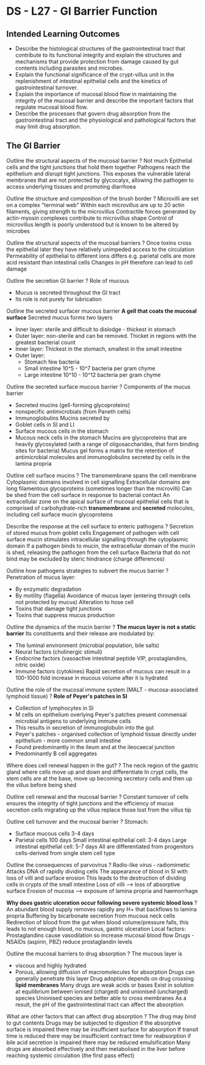 # DS - L27 - GI Barrier Function

## Intended Learning Outcomes
- Describe the histological structures of the gastrointestinal tract that contribute to its functional integrity and explain the structures and mechanisms that provide protection from damage caused by gut contents including parasites and microbes. 
- Explain the functional significance of the crypt-villus unit in the replenishment of intestinal epithelial cells and the kinetics of gastrointestinal turnover. 
- Explain the importance of mucosal blood flow in maintaining the integrity of the mucosal barrier and describe the important factors that regulate mucosal blood flow. 
- Describe the processes that govern drug absorption from the gastrointestinal tract and the physiological and pathological factors that may limit drug absorption.

## The GI Barrier

Outline the structural aspects of the mucosal barrier
?
Not much
Epithelial cells and the tight junctions that hold them together
Pathogens reach the epithelium and disrupt tight junctions. This exposes the vulnerable lateral membranes that are not protected by glycocalyx, allowing the pathogen to access underlying tissues and promoting diarrhoea

Outline the structure and composition of the brush border
?
Microvilli are set on a complex "terminal web"
Within each microvillus are up to 20 actin filaments, giving strength to the microvillus
Contractile forces generated by actin-myosin complexes contribute to microvillus shape
Control of microvillus length is poorly understood but is known to be altered by microbes

Outline the structural aspects of the mucosal barriers
?
Once toxins cross the epithelial later they have relatively unimpeded access to the circulation
Permeability of epithelial to different ions differs e.g. parietal cells are more acid resistant than intestinal cells
Changes in pH therefore can lead to cell damage

Outline the secretion GI barrier
?
Role of mucous
- Mucus is secreted throughout the GI tract
- Its role is not purely for lubrication

Outline the secreted surfacer mucous barrier
**A gell that coats the mucosal surface**
Secreted mucus forms two layers
- Inner layer: sterile and difficult to dislodge - thickest in stomach
- Outer layer: non-sterile and can be removed. Thicket in regions with the greatest bacterial count
- Inner layer: Thickest in the stomach, smallest in the small intestine
- Outer layer:
  - Stomach few bacteria
  - Small intestine 10^5 - 10^7 bacteria per gram chyme
  - Large intestine 10^10 - 10^12 bacteria per gram chyme

Outline the secreted surface mucous barrier
?
Components of the mucus barrier
- Secreted mucins (gell-forming glycoproteins)
- nonspecific antimicrobials (from Paneth cells)
- Immunoglobulins
Mucins secreted by
- Goblet cells in SI and LI
- Surface mucous cells in the stomach
- Mucous neck cells in the stomach
Mucins are glycoproteins that are heavily glycosylated (with a range of oligosaccharides, that form binding sites for bacteria)
Mucus gel forms a matrix for the retention of antimicrobial molecules and immunoglobulins secreted by cells in the lamina propria

Outline cell surface mucins
?
The transmembrane spans the cell membrane
Cytoplasmic domains involved in cell signalling
Extracellular domains are long filamentous glycoproteins (sometimes longer than the microvilli)
Can be shed from the cell surface in response to bacterial contact
An extracellular zone on the apical surface of mucosal epithelial cells that is comprised of carbohydrate-rich **transmembrane** and **secreted** molecules, including cell surface mucin glycoproteins

Describe the response at the cell surface to enteric pathogens
?
Secretion of stored mucus from goblet cells
Engagement of pathogen with cell surface mucin stimulates intracellular signalling through the cytoplasmic domain
If a pathogen binds to mucin, the extracellular domain of the mucin is shed, releasing the pathogen from the cell surface
Bacteria that do not bind may be excluded by steric hindrance (charge differences)

Outline how pathogens strategies to subvert the mucus barrier
?
Penetration of mucus layer:
- By enzymatic degradation
- By motility (flagella)
Avoidance of mucus layer (entering through cells not protected by mucus)
Alteration to hose cell
- Toxins that damage tight junctions
- Toxins that suppress mucus production

Outline the dynamics of the mucin barrier
?
**The mucus layer is not a static barrier**
Its constituents and their release are modulated by:
- The luminal environment (microbial population, bile salts)
- Neural factors (cholinergic stimuli)
- Endocrine factors (vasoactive intestinal peptide VIP, prostaglandins, nitric oxide)
- Immune factors (cytokines)
Rapid secretion of mucous can result in a 100-1000 fold increase in mucous volume after it is hydrated

Outline the role of the mucosal immune system (MALT - mucosa-associated lymphoid tissue)
?
**Role of Peyer's patches in SI**
- Collection of lymphocytes in SI
- M cells on epithelium overlying Peyer's patches present commensal microbial antigens to underlying immune cells
- This results in secretion of immunoglobulin into the gut
- Peyer's patches - organised collection of lymphoid tissue directly under epithelium - more common small intestine
- Found predominantly in the ileum and at the ileocaecal junction
- Predominantly B cell aggregates

Where does cell renewal happen in the gut?
?
The neck region of the gastric gland where cells move up and down and differentiate
In crypt cells, the stem cells are at the base, move up becoming secretory cells and then up the villus before being shed

Outline cell renewal and the mucosal barrier
?
Constant turnover of cells ensures the integrity of tight junctions and the efficiency of mucus secretion
cells migrating up the villus replace those lost from the villus tip

Outline cell turnover and the mucosal barrier
?
Stomach:
- Surface mucous cells 3-4 days
- Parietal cells 100 days
Small intestinal epithelial cell: 3-4 days
Large intestinal epithelial cell: 5-7 days
All are differentiated from progenitors cells-derived from single stem cell type

Outline the consequences of parvovirus
?
Radio-like virus - radiomimetic
Attacks DNA of rapidly dividing cells
The appearance of blood in SI with loss of villi and surface erosion
This leads to the destruction of dividing cells in crypts of the small intestine
Loss of villi --> loss of absorptive surface
Erosion of mucosa --> exposure of lamina propria and haemorrhage

**Why does gastric ulceration occur following severe systemic blood loss**
?
An abundant blood supply removes rapidly any H+ that backflows to lamina propria
Buffering by bicarbonate secretion from mucous neck cells
Redirection of blood from the gut when blood volume/pressure falls, this leads to not enough blood, no mucous, gastric ulceration
Local factors: Prostaglandins cause vasodilation so increase mucosal blood flow
Drugs - NSAIDs (aspirin, PBZ) reduce prostaglandin levels

Outline the mucosal barriers to drug absorption
?
The mucous layer is 
- viscous and highly hydrated
- Porous, allowing diffusion of macromolecules for absorption
Drugs can generally penetrate this layer
Drug adoption depends on drug crossing **lipid membranes**
Many drugs are weak acids or bases
Exist in solution at equilibrium between ionised (charged) and unionised (uncharged) species
Unionised species are better able to cross membranes
As a result, the pH of the gastrointestinal tract can affect the absorption

What are other factors that can affect drug absorption
?
The drug may bind to gut contents
Drugs may be subjected to digestion
if the absorptive surface is impaired there may be insufficient surface for absorption
If transit time is reduced there may be insufficient contract time for reabsorption
if bile acid secretion is impaired there may be reduced emulsification
Many drugs are absorbed effectively and then metabolised in the liver before reaching systemic circulation (the first pass effect)